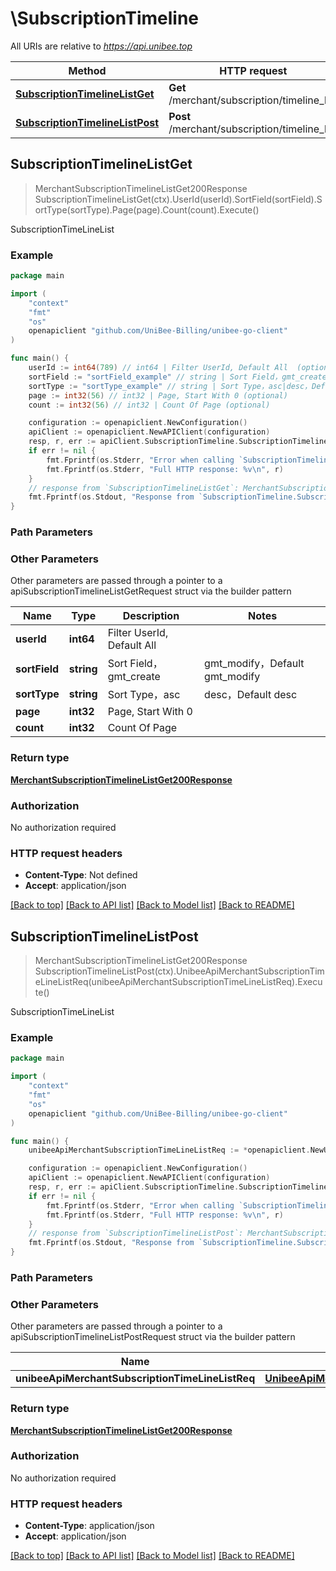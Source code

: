 # \SubscriptionTimeline

All URIs are relative to *https://api.unibee.top*

Method | HTTP request | Description
------------- | ------------- | -------------
[**SubscriptionTimelineListGet**](SubscriptionTimeline.md#SubscriptionTimelineListGet) | **Get** /merchant/subscription/timeline_list | SubscriptionTimeLineList
[**SubscriptionTimelineListPost**](SubscriptionTimeline.md#SubscriptionTimelineListPost) | **Post** /merchant/subscription/timeline_list | SubscriptionTimeLineList



## SubscriptionTimelineListGet

> MerchantSubscriptionTimelineListGet200Response SubscriptionTimelineListGet(ctx).UserId(userId).SortField(sortField).SortType(sortType).Page(page).Count(count).Execute()

SubscriptionTimeLineList

### Example

```go
package main

import (
	"context"
	"fmt"
	"os"
	openapiclient "github.com/UniBee-Billing/unibee-go-client"
)

func main() {
	userId := int64(789) // int64 | Filter UserId, Default All  (optional)
	sortField := "sortField_example" // string | Sort Field，gmt_create|gmt_modify，Default gmt_modify (optional)
	sortType := "sortType_example" // string | Sort Type，asc|desc，Default desc (optional)
	page := int32(56) // int32 | Page, Start With 0 (optional)
	count := int32(56) // int32 | Count Of Page (optional)

	configuration := openapiclient.NewConfiguration()
	apiClient := openapiclient.NewAPIClient(configuration)
	resp, r, err := apiClient.SubscriptionTimeline.SubscriptionTimelineListGet(context.Background()).UserId(userId).SortField(sortField).SortType(sortType).Page(page).Count(count).Execute()
	if err != nil {
		fmt.Fprintf(os.Stderr, "Error when calling `SubscriptionTimeline.SubscriptionTimelineListGet``: %v\n", err)
		fmt.Fprintf(os.Stderr, "Full HTTP response: %v\n", r)
	}
	// response from `SubscriptionTimelineListGet`: MerchantSubscriptionTimelineListGet200Response
	fmt.Fprintf(os.Stdout, "Response from `SubscriptionTimeline.SubscriptionTimelineListGet`: %v\n", resp)
}
```

### Path Parameters



### Other Parameters

Other parameters are passed through a pointer to a apiSubscriptionTimelineListGetRequest struct via the builder pattern


Name | Type | Description  | Notes
------------- | ------------- | ------------- | -------------
 **userId** | **int64** | Filter UserId, Default All  | 
 **sortField** | **string** | Sort Field，gmt_create|gmt_modify，Default gmt_modify | 
 **sortType** | **string** | Sort Type，asc|desc，Default desc | 
 **page** | **int32** | Page, Start With 0 | 
 **count** | **int32** | Count Of Page | 

### Return type

[**MerchantSubscriptionTimelineListGet200Response**](MerchantSubscriptionTimelineListGet200Response.md)

### Authorization

No authorization required

### HTTP request headers

- **Content-Type**: Not defined
- **Accept**: application/json

[[Back to top]](#) [[Back to API list]](../README.md#documentation-for-api-endpoints)
[[Back to Model list]](../README.md#documentation-for-models)
[[Back to README]](../README.md)


## SubscriptionTimelineListPost

> MerchantSubscriptionTimelineListGet200Response SubscriptionTimelineListPost(ctx).UnibeeApiMerchantSubscriptionTimeLineListReq(unibeeApiMerchantSubscriptionTimeLineListReq).Execute()

SubscriptionTimeLineList

### Example

```go
package main

import (
	"context"
	"fmt"
	"os"
	openapiclient "github.com/UniBee-Billing/unibee-go-client"
)

func main() {
	unibeeApiMerchantSubscriptionTimeLineListReq := *openapiclient.NewUnibeeApiMerchantSubscriptionTimeLineListReq() // UnibeeApiMerchantSubscriptionTimeLineListReq | 

	configuration := openapiclient.NewConfiguration()
	apiClient := openapiclient.NewAPIClient(configuration)
	resp, r, err := apiClient.SubscriptionTimeline.SubscriptionTimelineListPost(context.Background()).UnibeeApiMerchantSubscriptionTimeLineListReq(unibeeApiMerchantSubscriptionTimeLineListReq).Execute()
	if err != nil {
		fmt.Fprintf(os.Stderr, "Error when calling `SubscriptionTimeline.SubscriptionTimelineListPost``: %v\n", err)
		fmt.Fprintf(os.Stderr, "Full HTTP response: %v\n", r)
	}
	// response from `SubscriptionTimelineListPost`: MerchantSubscriptionTimelineListGet200Response
	fmt.Fprintf(os.Stdout, "Response from `SubscriptionTimeline.SubscriptionTimelineListPost`: %v\n", resp)
}
```

### Path Parameters



### Other Parameters

Other parameters are passed through a pointer to a apiSubscriptionTimelineListPostRequest struct via the builder pattern


Name | Type | Description  | Notes
------------- | ------------- | ------------- | -------------
 **unibeeApiMerchantSubscriptionTimeLineListReq** | [**UnibeeApiMerchantSubscriptionTimeLineListReq**](UnibeeApiMerchantSubscriptionTimeLineListReq.md) |  | 

### Return type

[**MerchantSubscriptionTimelineListGet200Response**](MerchantSubscriptionTimelineListGet200Response.md)

### Authorization

No authorization required

### HTTP request headers

- **Content-Type**: application/json
- **Accept**: application/json

[[Back to top]](#) [[Back to API list]](../README.md#documentation-for-api-endpoints)
[[Back to Model list]](../README.md#documentation-for-models)
[[Back to README]](../README.md)

